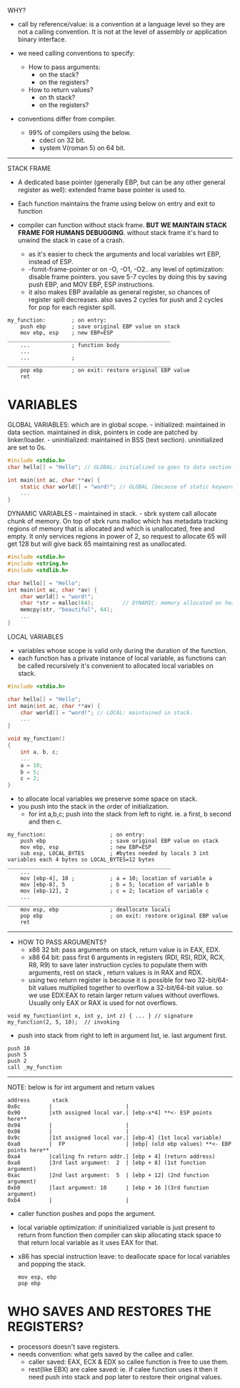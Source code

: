WHY?
- call by reference/value: is a convention at a language level so they are not a calling convention. It is not at the level of assembly or application binary interface.
- we need calling conventions to specify:
    - How to pass arguments:
        - on the stack?
        - on the registers?
    - How to return values?
        - on th stack?
        - on the registers?

- conventions differ from compiler.
    - 99% of compilers using the below.
        - cdecl on 32 bit.
        - system V(roman 5) on 64 bit.
---
STACK FRAME
- A dedicated base pointer (generally EBP, but can be any other general register as well): extended frame base pointer is used to.
- Each function maintains the frame using below on entry and exit to function

- compiler can function without stack frame. **BUT WE MAINTAIN STACK FRAME FOR HUMANS DEBUGGING**. without stack frame it's hard to unwind the stack in case of a crash.
    - as it's easier to check the arguments and local variables wrt EBP, instead of ESP.
    - -fomit-frame-pointer or on -O, -O1, -O2.. any level of optimization: disable frame pointers. you save 5-7 cycles by doing this by saving push EBP, and MOV EBP, ESP instructions.
    - it also makes EBP available as general register, so chances of register spill decreases. also saves 2 cycles for push and 2 cycles for pop for each register spill.

```x86asm
my_function:        ; on entry:
    push ebp        ; save original EBP value on stack
    mov ebp, esp    ; new EBP=ESP
___________________________________________________
    ...             ; function body
    ...
    ...             ;
___________________________________________________
    pop ebp         ; on exit: restore original EBP value
    ret
```
# VARIABLES

GLOBAL VARIABLES: which are in global scope. 
    - initialized: maintained in data section. maintained in disk, pointers in code are patched by linker/loader.
    - uninitialized: maintained in BSS (text section). uninitialized are set to 0s.

```c
#include <stdio.h>
char hello[] = "Hello"; // GLOBAL: initialized so goes to data section.

int main(int ac, char **av) {
    static char world[] = "word!"; // GLOBAL (because of static keyword): initialized so goes to data section.
    ...
}
```

DYNAMIC VARIABLES
    - maintained in stack.
    - sbrk system call allocate chunk of memory. On top of sbrk runs malloc which has metadata tracking regions of memory that is allocated and which is unallocated, free and empty. It only services regions in power of 2, so request to allocate 65 will get 128 but will give back 65 maintaining rest as unallocated.

```c
#include <stdio.h>
#include <string.h>
#include <stdlib.h>

char hello[] = "Hello";
int main(int ac, char *av) {
    char world[] = "word!";
    char *str = malloc(64);         // DYNAMIC: memory allocated on heap (pointed by address stored in *str), but str pointer variable itself is in stack.
    memcpy(str, "beautiful", 64);
    ...
}
```

LOCAL VARIABLES
- variables whose scope is valid only during the duration of the function.
- each function has a private instance of local variable, as functions can be called recursively it's convenient to allocated local variables on stack.

```c
#include <stdio.h>

char hello[] = "Hello";
int main(int ac, char **av) {
    char world[] = "word!"; // LOCAL: maintained in stack.
    ...
}

```

```c
void my_function()
{
    int a, b, c;
    ...
    a = 10;
    b = 5;
    c = 2;
}
```
- to allocate local variables we preserve some space on stack.
- you push into the stack in the order of initialization.
    - for int a,b,c; push into the stack from left to right. ie. a first, b second and then c.
```x86asm
my_function:                    ; on entry:
    push ebp                    ; save original EBP value on stack
    mov ebp, esp                ; new EBP=ESP
    sub esp, LOCAL_BYTES        ; #bytes needed by locals 3 int variables each 4 bytes so LOCAL_BYTES=12 bytes
___________________________________________________
    ...
    mov [ebp-4], 10 ;           ; a = 10; location of variable a
    mov [ebp-8], 5              ; b = 5; location of variable b
    mov [ebp-12], 2             ; c = 2; location of variable c
    ...             
___________________________________________________
    mov esp, ebp                ; deallocate locals
    pop ebp                     ; on exit: restore original EBP value
    ret
```
---
- HOW TO PASS ARGUMENTS?
    - x86 32 bit: pass arguments on stack, return value is in EAX, EDX.
    - x86 64 bit: pass first 6 arguments in registers (RDI, RSI, RDX, RCX, R8, R9) to save later instruction cycles to populate them with arguments, rest on stack , return values is in RAX and RDX.
    - using two return register is because it is possible for two 32-bit/64-bit values multiplied together to overflow a 32-bit/64-bit value. so we use EDX:EAX to retain larger return values without overflows. Usually only EAX or RAX is used for not overflows.

```
void my_function(int x, int y, int z) { ... } // signature
my_function(2, 5, 10);  // invoking
```
- push into stack from right to left in argument list, ie. last argument first.
```x86asm
push 10
push 5
push 2
call _my_function
```

---
NOTE: below is for int argument and return values
```x86asm
address       stack
0x8c         |                       | 
0x90         |xth assigned local var.| [ebp-x*4] **<- ESP points here**
0x94         |                       |
0x98         |                       |
0x9c         |1st assigned local var.| [ebp-4] (1st local variable)
0xa0         |  FP                   | [ebp] (old ebp values) **<- EBP points here**
0xa4         |calling fn return addr.| [ebp + 4] (return address)
0xa8         |3rd last argument:  2  | [ebp + 8] (1st function argument)
0xac         |2nd last argument:  5  | [ebp + 12] (2nd function argument)
0xb0         |last argument: 10      | [ebp + 16 ](3rd function argument)
0xb4         |                       |
```
- caller function pushes and pops the argument.
- local variable optimization: if uninitialized variable is just present to return from function then compiler can skip allocating stack space to that return local variable as it uses EAX for that.

- x86 has special instruction leave: to deallocate space for local variables and popping the stack.
    ```
    mov esp, ebp
    pop ebp
    ```

# WHO SAVES AND RESTORES THE REGISTERS?
- processors doesn't save registers.
- needs convention: what gets saved by the callee and caller.
    - caller saved: EAX, ECX & EDX so callee function is free to use them.
    - rest(like EBX) are calee saved: ie. if calee function uses it then it need push into stack and pop later to restore their original values.